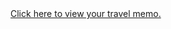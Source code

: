 <html>
<body>
<a href="BookingRefer.github.io/memo.pdf" target="_blank">Click here to view your travel memo.</a>
</body>
</html>
